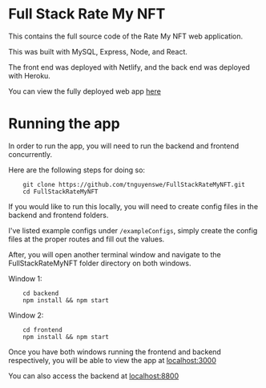 # Full Stack Rate My NFT

This contains the full source code of the Rate My NFT web application.

This was built with MySQL, Express, Node, and React.

The front end was deployed with Netlify, and the back end was deployed with Heroku.

You can view the fully deployed web app [here](https://main--unrivaled-sable-51f6aa.netlify.app/)

# Running the app

In order to run the app, you will need to run the backend and frontend concurrently.

Here are the following steps for doing so:

```
    git clone https://github.com/tnguyenswe/FullStackRateMyNFT.git
    cd FullStackRateMyNFT
```

If you would like to run this locally, you will need to create config files in the backend and frontend folders.

I've listed example configs under ```/exampleConfigs```, simply create the config files at the proper routes and fill out the values.

After, you will open another terminal window and navigate to the FullStackRateMyNFT folder directory on both windows.

Window 1:

```
    cd backend
    npm install && npm start
```

Window 2:

```
    cd frontend
    npm install && npm start
```

Once you have both windows running the frontend and backend respectively, you will be able to view the app at [localhost:3000](http://localhost:3000/)

You can also access the backend at [localhost:8800](http://localhost:8800/)